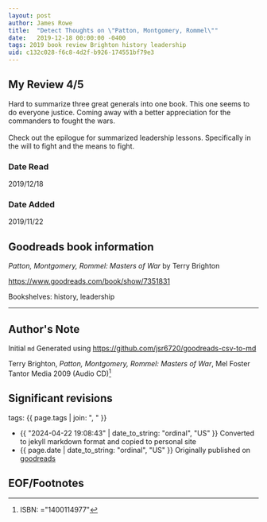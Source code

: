 ```yaml
---
layout: post
author: James Rowe
title:  "Detect Thoughts on \"Patton, Montgomery, Rommel\""
date:   2019-12-18 00:00:00 -0400
tags: 2019 book review Brighton history leadership
uid: c132c028-f6c8-4d2f-b926-174551bf79e3
---
```


<!-- highly dependent on how you personally use jekyll templates, and how you want this to show up -->
<!-- escape any jekyll keys with double brackets -->

## My Review 4/5

Hard to summarize three great generals into one book. This one seems to do everyone justice. Coming away with a better appreciation for the commanders to fought the wars.<br/><br/>Check out the epilogue for summarized leadership lessons. Specifically in the will to fight and the means to fight.

### Date Read
2019/12/18

### Date Added
2019/11/22

## Goodreads book information

*Patton, Montgomery, Rommel: Masters of War* by Terry Brighton

https://www.goodreads.com/book/show/7351831

Bookshelves: history, leadership

---

## Author's Note

Initial `md` Generated using https://github.com/jsr6720/goodreads-csv-to-md

Terry Brighton, *Patton, Montgomery, Rommel: Masters of War*, Mel Foster Tantor Media 2009 (Audio CD)[^1]

## Significant revisions

tags: {{ page.tags | join: ", " }} <!-- todo move this somewhere -->

- {{ "2024-04-22 19:08:43" | date_to_string: "ordinal", "US" }} Converted to jekyll markdown format and copied to personal site
- {{ page.date | date_to_string: "ordinal", "US" }} Originally published on [goodreads](https://www.goodreads.com)

## EOF/Footnotes

[^1]: ISBN: ="1400114977"